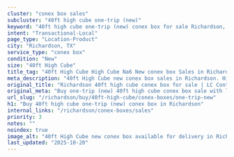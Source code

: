 ```yaml
---
cluster: "conex box sales"
subcluster: "40ft high cube one-trip (new)"
keyword: "40ft high cube one-trip (new) conex box for sale Richardson, TX"
intent: "Transactional-Local"
page_type: "Location-Product"
city: "Richardson, TX"
service_type: "conex box"
condition: "New"
size: "40ft High Cube"
title_tag: "40ft High Cube High Cube Na6 New conex box Sales in Richardson | LC Container"
meta_description: "40ft High Cube new conex box sales in Richardson. High cube containers with extra height. Fast delivery, competitive pricing. Serving conex boxes area. Quote ID: H1Y. Call (214) 524-4168 for your free quote today."
original_title: "Richardson 40ft high cube conex box for sale | LC Container"
original_meta: "Buy one-trip (new) 40ft high cube conex box sale with local delivery in Richardson, TX. LC Container — local Since 2003. Request a fast quote today."
url_slug: "/richardson/buy/40ft-high-cube/conex-boxes/one-trip-new"
h1: "Buy 40ft high cube one-trip (new) conex box in Richardson"
internal_links: "/richardson/conex-boxes/sales"
priority: 3
notes: ""
noindex: true
image_alt: "40ft High Cube new conex box available for delivery in Richardson"
last_updated: "2025-10-20"
---
```


<!-- TODO: Add unique city/inventory copy, images, and internal links here. -->
